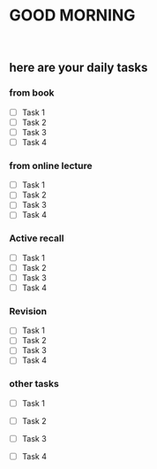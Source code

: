 # GOOD MORNING

<br>

## here are your daily tasks

### from book
- [ ] Task 1
- [ ] Task 2
- [ ] Task 3 
- [ ] Task 4

### from online lecture
- [ ] Task 1
- [ ] Task 2
- [ ] Task 3 
- [ ] Task 4

### Active recall
- [ ] Task 1
- [ ] Task 2
- [ ] Task 3 
- [ ] Task 4

### Revision
- [ ] Task 1
- [ ] Task 2
- [ ] Task 3 
- [ ] Task 4

### other tasks
- [ ] Task 1
- [ ] Task 2
- [ ] Task 3 
- [ ] Task 4


